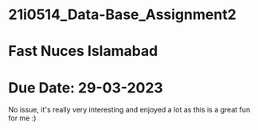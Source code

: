 # 21i0514_Data-Base_Assignment2
# Fast Nuces Islamabad
# Due Date: 29-03-2023 
No issue, it's really very interesting and enjoyed a lot as this is a great fun for me :)
